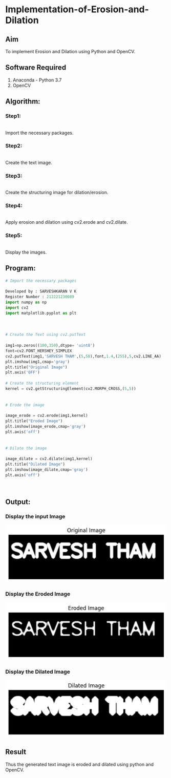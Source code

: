 # Implementation-of-Erosion-and-Dilation
## Aim
To implement Erosion and Dilation using Python and OpenCV.
## Software Required
1. Anaconda - Python 3.7
2. OpenCV
## Algorithm:
### Step1:
<br> Import the necessary packages.


### Step2:
<br>Create the text image.

### Step3:
<br>Create the structuring image for dilation/erosion.

### Step4:
<br>Apply erosion and dilation using cv2.erode and cv2.dilate.

### Step5:
<br>Display the images.

 
## Program:

``` Python
# Import the necessary packages

Developed by : SARVESHKARAN V K
Register Number : 212221230089
import numpy as np 
import cv2
import matplotlib.pyplot as plt



# Create the Text using cv2.putText

img1=np.zeros((100,350),dtype= 'uint8') 
font=cv2.FONT_HERSHEY_SIMPLEX
cv2.putText(img1,'SARVESH THAM',(5,50),font,1.4,(255),5,cv2.LINE_AA)
plt.imshow(img1,cmap='gray')
plt.title("Original Image")
plt.axis('OFF')

# Create the structuring element
kernel = cv2.getStructuringElement(cv2.MORPH_CROSS,(5,5))


# Erode the image

image_erode = cv2.erode(img1,kernel)
plt.title("Eroded Image")
plt.imshow(image_erode,cmap='gray')
plt.axis('off')


# Dilate the image

image_dilate = cv2.dilate(img1,kernel)
plt.title("Dilated Image")
plt.imshow(image_dilate,cmap='gray')
plt.axis('off')




```
## Output:

### Display the input Image
![output](.//SAR1.png)


### Display the Eroded Image
![output](.//SARVES2.png)

### Display the Dilated Image
![output](.//SAR3.png)

## Result
Thus the generated text image is eroded and dilated using python and OpenCV.
